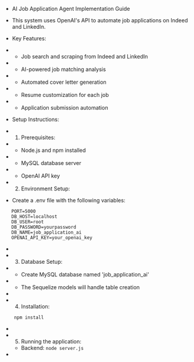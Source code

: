  * AI Job Application Agent Implementation Guide
 
 * This system uses OpenAI's API to automate job applications on Indeed and LinkedIn.
 
 * Key Features:
 * - Job search and scraping from Indeed and LinkedIn
 * - AI-powered job matching analysis
 * - Automated cover letter generation
 * - Resume customization for each job
 * - Application submission automation
 
 * Setup Instructions:
 
 * 1. Prerequisites:
 *    - Node.js and npm installed
 *    - MySQL database server
 *    - OpenAI API key
 
 * 2. Environment Setup:
 *    Create a .env file with the following variables:
 ```
    PORT=5000
    DB_HOST=localhost
    DB_USER=root
    DB_PASSWORD=yourpassword
    DB_NAME=job_application_ai
    OPENAI_API_KEY=your_openai_key
```
 * 
 * 3. Database Setup:
 *    - Create MySQL database named 'job_application_ai'
 *    - The Sequelize models will handle table creation
 * 
 * 4. Installation:
```
    npm install
```
 * 
 * 5. Running the application:
    - Backend: `node server.js`
 * 